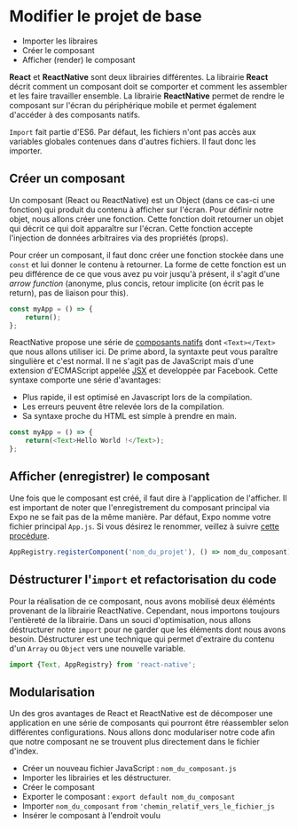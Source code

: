 # Modifier le projet de base

* Importer les libraires
* Créer le composant
* Afficher (render) le composant


**React** et **ReactNative** sont deux librairies différentes.
La librairie **React** décrit comment un composant doit se comporter et comment les assembler et les faire travailler ensemble.
La librairie **ReactNative** permet de rendre le composant sur l'écran du périphérique mobile et permet également d'accéder à des composants natifs.

`Import` fait partie d'ES6. Par défaut, les fichiers n'ont pas accès aux variables globales contenues dans d'autres fichiers. Il faut donc les importer.

## Créer un composant

Un composant (React ou ReactNative) est un Object (dans ce cas-ci une fonction) qui produit du contenu à afficher sur l'écran. Pour définir notre objet, nous allons créer une fonction. Cette fonction doit retourner un objet qui décrit ce qui doit apparaître sur l'écran. Cette fonction accepte l'injection de données arbitraires via des propriétés (props).

Pour créer un composant, il faut donc créer une fonction stockée dans une `const` et lui donner le contenu à retourner. La forme de cette fonction est un peu différence de ce que vous avez pu voir jusqu'à présent, il s'agit d'une *arrow function* (anonyme, plus concis, retour implicite (on écrit pas le return), pas de liaison pour this).

```javascript
const myApp = () => {
    return();
};
```

ReactNative propose une série de [composants natifs](https://facebook.github.io/react-native/docs/components-and-apis.html) dont `<Text></Text>` que nous allons utiliser ici. De prime abord, la syntaxte peut vous paraître singulière et c'est normal. Il ne s'agit pas de JavaScript mais d'une extension d'ECMAScript appelée [JSX](https://facebook.github.io/jsx/) et developpée par Facebook. Cette syntaxe comporte une série d'avantages:

* Plus rapide, il est optimisé en Javascript lors de la compilation.
* Les erreurs peuvent être relevée lors de la compilation.
* Sa syntaxe proche du HTML est simple à prendre en main.

```javascript
const myApp = () => {
    return(<Text>Hello World !</Text>);
};
```
## Afficher (enregistrer) le composant

Une fois que le composant est créé, il faut dire à l'application de l'afficher. Il est important de noter que l'enregistrement du composant principal via Expo ne se fait pas de la même manière. Par défaut, Expo nomme votre fichier principal `App.js`. Si vous désirez le renommer, veillez à suivre [cette procédure](https://docs.expo.io/versions/latest/sdk/register-root-component.html).
```javascript
AppRegistry.registerComponent('nom_du_projet'), () => nom_du_composant);
```

## Déstructurer l'`import` et refactorisation du code
Pour la réalisation de ce composant, nous avons mobilisé deux éléménts provenant de la librairie ReactNative. Cependant, nous importons toujours l'entièreté de la librairie. Dans un souci d'optimisation, nous allons déstructurer notre `import` pour ne garder que les éléments dont nous avons besoin. Déstructurer est une technique qui permet d'extraire du contenu d'un `Array` ou `Object` vers une nouvelle variable.

```javascript
import {Text, AppRegistry} from 'react-native';
```

## Modularisation
Un des gros avantages de React et ReactNative est de décomposer une application en une série de composants qui pourront être réassembler selon différentes configurations. Nous allons donc modulariser notre code afin que notre composant ne se trouvent plus directement dans le fichier d'index.

* Créer un nouveau fichier JavaScript : `nom_du_composant.js`
* Importer les librairies et les déstructurer.
* Créer le composant
* Exporter le composant : `export default nom_du_composant`
* Importer `nom_du_composant` `from` `'chemin_relatif_vers_le_fichier_js`
* Insérer le composant à l'endroit voulu
